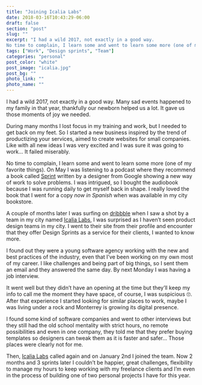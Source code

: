 ```yaml
---
title: "Joining Icalia Labs"
date: 2018-03-16T10:43:29-06:00
draft: false
section: "post"
slug: ""
excerpt: "I had a wild 2017, not exactly in a good way.
No time to complain, I learn some and went to learn some more (one of my favorite things). On May I was listening to a podcast where they recommend a book called Sprint, written by a designer from Google showing a new way of work to solve problems."
tags: ["Work", "Design sprints", "Team"]
categories: "personal"
post_color: "white"
post_image: "icalia.jpg"
post_bg: ""
photo_link: ""
photo_name: ""
---
```

I had a wild 2017, not exactly in a good way. Many sad events happened to my family in that year, thankfully our newborn helped us a lot. It gave us those moments of joy we needed.

During many months I lost focus in my training and work, but I needed to get back on my feet. So I started a new business inspired by the trend of productizing your services, aimed to create websites for small companies. Like with all new ideas I was very excited and I was sure it was going to work… It failed miserably.

No time to complain, I learn some and went to learn some more (one of my favorite things). On May I was listening to a podcast where they recommend a book called [Sprint](http://www.gv.com/sprint/) written by a designer from Google showing a new way of work to solve problems. I was intrigued, so I bought the audiobook because I was running daily to get myself back in shape. I really loved the book that I went for a copy _now in Spanish_ when was available in my city bookstore.

A couple of months later I was surfing on [dribbble](http://dribbble.com) when I saw a shot by a team in my city named [Icalia Labs](http://icalialabs.com), I was surprised as I haven’t seen product design teams in my city. I went to their site from their profile and encounter that they offer Design Sprints as a service for their clients, I wanted to know more.

I found out they were a young software agency working with the new and best practices of the industry, even that I’ve been working on my own most of my career. I like challenges and being part of big things, so I sent them an email and they answered the same day. By next Monday I was having a job interview.

It went well but they didn’t have an opening at the time but they’ll keep my info to call me the moment they have space, of course, I was suspicious 🙄. After that experience I started looking for similar places to work, maybe I was living under a rock and Monterrey is growing its digital presence.

I found some kind of software companies and went to other interviews but they still had the old school mentality with strict hours, no remote possibilities and even in one company, they told me that they prefer buying templates so designers can tweak them as it is faster and safer… Those places were clearly not for me.

Then, [Icalia Labs](http://icalialabs.com) called again and on January 2nd I joined the team. Now 2 months and 3 sprints later I couldn’t be happier, great challenges, flexibility to manage my hours to keep working with my freelance clients and I’m even in the process of building one of two personal projects I have for this year.
